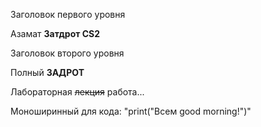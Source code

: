 Заголовок первого уровня

Азамат **Затдрот CS2**

Заголовок второго уровня

Полный **ЗАДРОТ**

Лабораторная ~~лекция~~ работа...

Моноширинный для кода: "print("Всем good morning!")"
